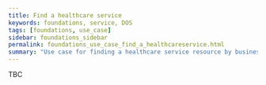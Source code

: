 ```yaml
---
title: Find a healthcare service
keywords: foundations, service, DOS
tags: [foundations, use_case]
sidebar: foundations_sidebar
permalink: foundations_use_case_find_a_healthcareservice.html
summary: "Use case for finding a healthcare service resource by business identifier"
---
```


TBC
